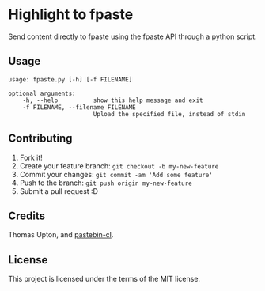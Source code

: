 # Highlight to fpaste

Send content directly to fpaste using the fpaste API through a python script.

## Usage

    usage: fpaste.py [-h] [-f FILENAME]

    optional arguments:
        -h, --help          show this help message and exit
        -f FILENAME, --filename FILENAME
                            Upload the specified file, instead of stdin

## Contributing

1. Fork it! 
2. Create your feature branch: `git checkout -b my-new-feature`
3. Commit your changes: `git commit -am 'Add some feature'`
4. Push to the branch: `git push origin my-new-feature`
5. Submit a pull request :D

## Credits

Thomas Upton, and [pastebin-cl](https://github.com/tupton/pastebin-cl).

## License

This project is licensed under the terms of the MIT license.
